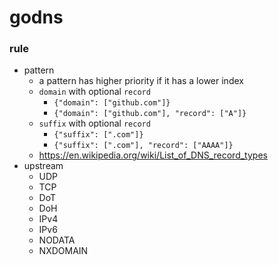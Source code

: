 # godns


### rule

- pattern
    - a pattern has higher priority if it has a lower index
    - `domain` with optional `record`
        - `{"domain": ["github.com"]}`
        - `{"domain": ["github.com"], "record": ["A"]}`
    - `suffix` with optional `record`
        - `{"suffix": [".com"]}`
        - `{"suffix": [".com"], "record": ["AAAA"]}`
    - https://en.wikipedia.org/wiki/List_of_DNS_record_types
- upstream
    - UDP
    - TCP
    - DoT
    - DoH
    - IPv4
    - IPv6
    - NODATA
    - NXDOMAIN
